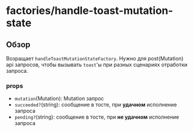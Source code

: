 # factories/handle-toast-mutation-state

## Обзор
Возращает `handleToastMutationStateFactory`. Нужно для post(Mutation) api запросов, чтобы вызывать `toast`'ы при разных сценариях отработки запроса.

### props
- `mutation`(Mutation): Mutation запрос
- `succeeded?`(string): сообщение в тосте, при **удачном** исполнение запроса
- `pending?`(string): сообщение в тосте, при **не удачном** исполнение запроса